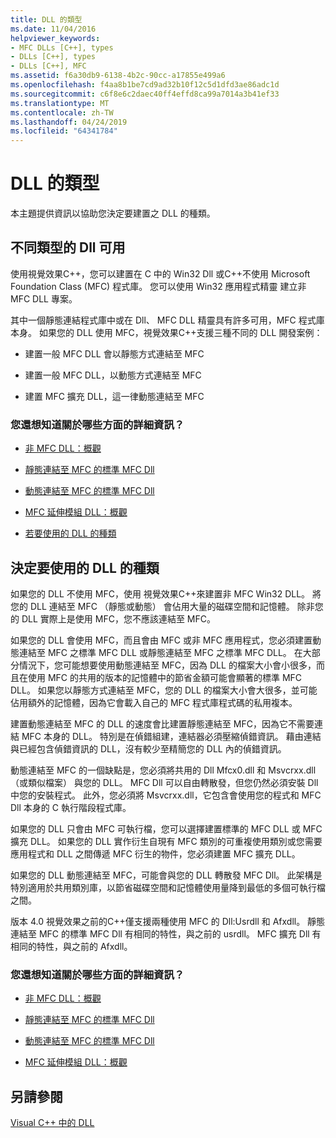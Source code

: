 ```yaml
---
title: DLL 的類型
ms.date: 11/04/2016
helpviewer_keywords:
- MFC DLLs [C++], types
- DLLs [C++], types
- DLLs [C++], MFC
ms.assetid: f6a30db9-6138-4b2c-90cc-a17855e499a6
ms.openlocfilehash: f4aa8b1be7cd9ad32b10f12c5d1dfd3ae86adc1d
ms.sourcegitcommit: c6f8e6c2daec40ff4effd8ca99a7014a3b41ef33
ms.translationtype: MT
ms.contentlocale: zh-TW
ms.lasthandoff: 04/24/2019
ms.locfileid: "64341784"
---
```

# <a name="kinds-of-dlls"></a>DLL 的類型

本主題提供資訊以協助您決定要建置之 DLL 的種類。

##  <a name="_core_the_different_kinds_of_dlls_available_with_visual_c.2b2b"></a> 不同類型的 Dll 可用

使用視覺效果C++，您可以建置在 C 中的 Win32 Dll 或C++不使用 Microsoft Foundation Class (MFC) 程式庫。 您可以使用 Win32 應用程式精靈 建立非 MFC DLL 專案。

其中一個靜態連結程式庫中或在 Dll、 MFC DLL 精靈具有許多可用，MFC 程式庫本身。 如果您的 DLL 使用 MFC，視覺效果C++支援三種不同的 DLL 開發案例：

- 建置一般 MFC DLL 會以靜態方式連結至 MFC

- 建置一般 MFC DLL，以動態方式連結至 MFC

- 建置 MFC 擴充 DLL，這一律動態連結至 MFC

### <a name="what-do-you-want-to-know-more-about"></a>您還想知道關於哪些方面的詳細資訊？

- [非 MFC DLL：概觀](non-mfc-dlls-overview.md)

- [靜態連結至 MFC 的標準 MFC Dll](regular-dlls-statically-linked-to-mfc.md)

- [動態連結至 MFC 的標準 MFC Dll](regular-dlls-dynamically-linked-to-mfc.md)

- [MFC 延伸模組 DLL：概觀](extension-dlls-overview.md)

- [若要使用的 DLL 的種類](#_core_which_kind_of_dll_to_use)

##  <a name="_core_which_kind_of_dll_to_use"></a> 決定要使用的 DLL 的種類

如果您的 DLL 不使用 MFC，使用 視覺效果C++來建置非 MFC Win32 DLL。 將您的 DLL 連結至 MFC （靜態或動態） 會佔用大量的磁碟空間和記憶體。 除非您的 DLL 實際上是使用 MFC，您不應該連結至 MFC。

如果您的 DLL 會使用 MFC，而且會由 MFC 或非 MFC 應用程式，您必須建置動態連結至 MFC 之標準 MFC DLL 或靜態連結至 MFC 之標準 MFC DLL。 在大部分情況下，您可能想要使用動態連結至 MFC，因為 DLL 的檔案大小會小很多，而且在使用 MFC 的共用的版本的記憶體中的節省金額可能會顯著的標準 MFC DLL。 如果您以靜態方式連結至 MFC，您的 DLL 的檔案大小會大很多，並可能佔用額外的記憶體，因為它會載入自己的 MFC 程式庫程式碼的私用複本。

建置動態連結至 MFC 的 DLL 的速度會比建置靜態連結至 MFC，因為它不需要連結 MFC 本身的 DLL。 特別是在偵錯組建，連結器必須壓縮偵錯資訊。 藉由連結與已經包含偵錯資訊的 DLL，沒有較少至精簡您的 DLL 內的偵錯資訊。

動態連結至 MFC 的一個缺點是，您必須將共用的 Dll Mfcx0.dll 和 Msvcrxx.dll （或類似檔案） 與您的 DLL。 MFC Dll 可以自由轉散發，但您仍然必須安裝 Dll 中您的安裝程式。 此外，您必須將 Msvcrxx.dll，它包含會使用您的程式和 MFC Dll 本身的 C 執行階段程式庫。

如果您的 DLL 只會由 MFC 可執行檔，您可以選擇建置標準的 MFC DLL 或 MFC 擴充 DLL。 如果您的 DLL 實作衍生自現有 MFC 類別的可重複使用類別或您需要應用程式和 DLL 之間傳遞 MFC 衍生的物件，您必須建置 MFC 擴充 DLL。

如果您的 DLL 動態連結至 MFC，可能會與您的 DLL 轉散發 MFC Dll。 此架構是特別適用於共用類別庫，以節省磁碟空間和記憶體使用量降到最低的多個可執行檔之間。

版本 4.0 視覺效果之前的C++僅支援兩種使用 MFC 的 Dll:Usrdll 和 Afxdll。 靜態連結至 MFC 的標準 MFC Dll 有相同的特性，與之前的 usrdll。 MFC 擴充 Dll 有相同的特性，與之前的 Afxdll。

### <a name="what-do-you-want-to-know-more-about"></a>您還想知道關於哪些方面的詳細資訊？

- [非 MFC DLL：概觀](non-mfc-dlls-overview.md)

- [靜態連結至 MFC 的標準 MFC Dll](regular-dlls-statically-linked-to-mfc.md)

- [動態連結至 MFC 的標準 MFC Dll](regular-dlls-dynamically-linked-to-mfc.md)

- [MFC 延伸模組 DLL：概觀](extension-dlls-overview.md)

## <a name="see-also"></a>另請參閱

[Visual C++ 中的 DLL](dlls-in-visual-cpp.md)
